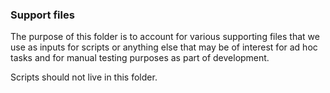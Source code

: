 ### Support files

The purpose of this folder is to account for various supporting files that we use as inputs for scripts or anything
else that may be of interest for ad hoc tasks and for manual testing purposes as part of development.

Scripts should not live in this folder.

